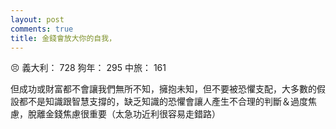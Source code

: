```yaml
---
layout: post
comments: true
title: 金錢會放大你的自我，
---
```


:persevere: 義大利： 728 狗年： 295 中旅： 161


但成功或財富都不會讓我們無所不知，擁抱未知，但不要被恐懼支配，大多數的假設都不是知識跟智慧支撐的，缺乏知識的恐懼會讓人產生不合理的判斷＆過度焦慮，脫離金錢焦慮很重要（太急功近利很容易走錯路）
